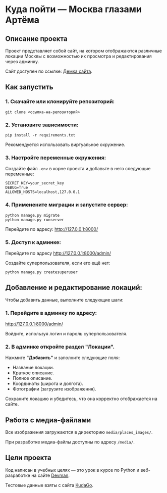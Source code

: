 # Куда пойти — Москва глазами Артёма
## Описание проекта
Проект представляет собой сайт, на котором отображаются различные локации Москвы с возможностью их просмотра и редактирования через админку.


Сайт доступен по ссылке: [Демка сайта]().

## Как запустить

### 1. Скачайте или клонируйте репозиторий:

```shell
git clone <ссылка-на-репозиторий>
```

### 2. Установите зависимости:

```shell
pip install -r requirements.txt
```

Рекомендуется использовать виртуальное окружение.

### 3. Настройте переменные окружения:

Создайте файл `.env` в корне проекта и добавьте в него следующие переменные:


```
SECRET_KEY=your_secret_key
DEBUG=True
ALLOWED_HOSTS=localhost,127.0.0.1
```

### 4. Применените миграции и запустите сервер:

```shell
python manage.py migrate
python manage.py runserver
```
Перейдите по адресу: http://127.0.0.1:8000/

### 5. Доступ к админке:

Перейдите по адресу http://127.0.0.1:8000/admin/

Создайте суперпользователя, если его ещё нет:

```shell
python manage.py createsuperuser
```

## Добавление и редактирование локаций:

Чтобы добавить данные, выполните следующие шаги:

### 1. Перейдите в админку по адресу:
http://127.0.0.1:8000/admin/

Войдите, используя логин и пароль суперпользователя.

### 2. В админке откройте раздел **"Локации"**.

Нажмите **"Добавить"** и заполните следующие поля:

- Название локации.
- Краткое описание.
- Полное описание.
- Координаты (широта и долгота).
- Фотографии (загрузите изображения).

Сохраните локацию и убедитесь, что она корректно отображается на сайте.



## Работа с медиа-файлами

Все изображения загружаются в директорию `media/places_images/`.

При разработке медиа-файлы доступны по адресу `/media/`.

## Цели проекта

Код написан в учебных целях — это урок в курсе по Python и веб-разработке на сайте [Devman](https://dvmn.org).

Тестовые данные взяты с сайта [KudaGo](https://kudago.com).
